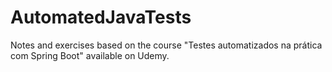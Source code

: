 # AutomatedJavaTests
Notes and exercises based on the course "Testes automatizados na prática com Spring Boot" available on Udemy.

